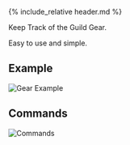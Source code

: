 {% include_relative header.md %}

Keep Track of the Guild Gear.

Easy to use and simple. 

## Example
![Gear Example](https://media.discordapp.net/attachments/435789412974985217/436509845282095115/unknown.png)
## Commands
![Commands](https://cdn.discordapp.com/attachments/223778593711456256/461462400068091915/unknown.png)